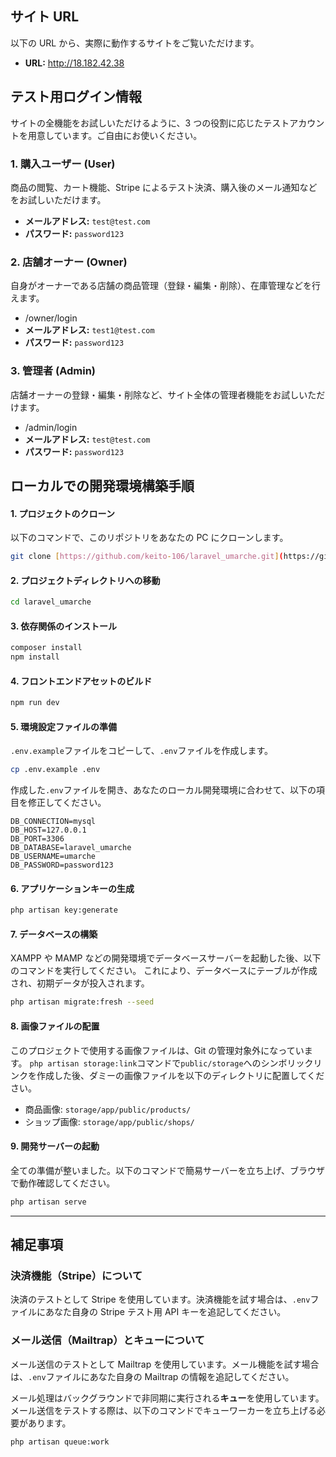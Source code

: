 ## サイト URL

以下の URL から、実際に動作するサイトをご覧いただけます。

-   **URL:** http://18.182.42.38

## テスト用ログイン情報

サイトの全機能をお試しいただけるように、3 つの役割に応じたテストアカウントを用意しています。ご自由にお使いください。

### 1. 購入ユーザー (User)

商品の閲覧、カート機能、Stripe によるテスト決済、購入後のメール通知などをお試しいただけます。

-   **メールアドレス:** `test@test.com`
-   **パスワード:** `password123`

### 2. 店舗オーナー (Owner)

自身がオーナーである店舗の商品管理（登録・編集・削除）、在庫管理などを行えます。

-   /owner/login
-   **メールアドレス:** `test1@test.com`
-   **パスワード:** `password123`

### 3. 管理者 (Admin)

店舗オーナーの登録・編集・削除など、サイト全体の管理者機能をお試しいただけます。

-   /admin/login
-   **メールアドレス:** `test@test.com`
-   **パスワード:** `password123`

## ローカルでの開発環境構築手順

#### 1. プロジェクトのクローン

以下のコマンドで、このリポジトリをあなたの PC にクローンします。

```bash
git clone [https://github.com/keito-106/laravel_umarche.git](https://github.com/keito-106/laravel_umarche.git)
```

#### 2. プロジェクトディレクトリへの移動

```bash
cd laravel_umarche
```

#### 3. 依存関係のインストール

```bash
composer install
npm install
```

#### 4. フロントエンドアセットのビルド

```bash
npm run dev
```

#### 5. 環境設定ファイルの準備

`.env.example`ファイルをコピーして、`.env`ファイルを作成します。

```bash
cp .env.example .env
```

作成した`.env`ファイルを開き、あなたのローカル開発環境に合わせて、以下の項目を修正してください。

```env
DB_CONNECTION=mysql
DB_HOST=127.0.0.1
DB_PORT=3306
DB_DATABASE=laravel_umarche
DB_USERNAME=umarche
DB_PASSWORD=password123
```

#### 6. アプリケーションキーの生成

```bash
php artisan key:generate
```

#### 7. データベースの構築

XAMPP や MAMP などの開発環境でデータベースサーバーを起動した後、以下のコマンドを実行してください。
これにより、データベースにテーブルが作成され、初期データが投入されます。

```bash
php artisan migrate:fresh --seed
```

#### 8. 画像ファイルの配置

このプロジェクトで使用する画像ファイルは、Git の管理対象外になっています。
`php artisan storage:link`コマンドで`public/storage`へのシンボリックリンクを作成した後、ダミーの画像ファイルを以下のディレクトリに配置してください。

-   商品画像: `storage/app/public/products/`
-   ショップ画像: `storage/app/public/shops/`

#### 9. 開発サーバーの起動

全ての準備が整いました。以下のコマンドで簡易サーバーを立ち上げ、ブラウザで動作確認してください。

```bash
php artisan serve
```

---

## 補足事項

### 決済機能（Stripe）について

決済のテストとして Stripe を使用しています。決済機能を試す場合は、`.env`ファイルにあなた自身の Stripe テスト用 API キーを追記してください。

### メール送信（Mailtrap）とキューについて

メール送信のテストとして Mailtrap を使用しています。メール機能を試す場合は、`.env`ファイルにあなた自身の Mailtrap の情報を追記してください。

メール処理はバックグラウンドで非同期に実行される**キュー**を使用しています。メール送信をテストする際は、以下のコマンドでキューワーカーを立ち上げる必要があります。

```bash
php artisan queue:work
```
